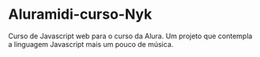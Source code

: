 # Aluramidi-curso-Nyk
Curso de Javascript web para o curso da Alura. Um projeto que contempla a linguagem Javascript mais um pouco de música.
